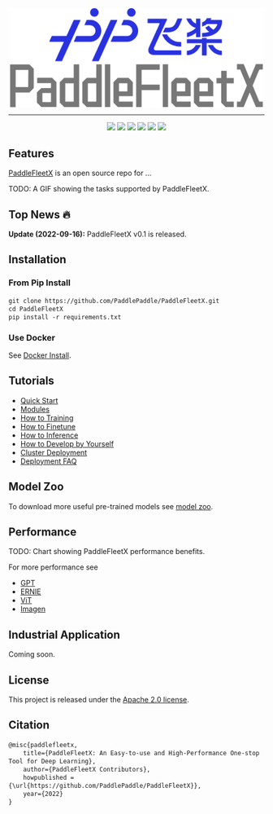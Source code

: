 <p align="center">
  <img src="./paddlefleetx-logo.png" align="middle"  width="500" />
</p>

------------------------------------------------------------------------------------------

<p align="center">
    <a href="./LICENSE"><img src="https://img.shields.io/badge/license-Apache%202-dfd.svg"></a>
    <a href="https://github.com/PaddlePaddle/PaddleFleetX/releases"><img src="https://img.shields.io/github/v/release/PaddlePaddle/PaddleFleetX?color=ffa"></a>
    <a href=""><img src="https://img.shields.io/badge/python-3.7+-aff.svg"></a>
    <a href="https://github.com/PaddlePaddle/PaddleFleetX/graphs/contributors"><img src="https://img.shields.io/github/contributors/PaddlePaddle/PaddleFleetX?color=9ea"></a>
    <a href="https://github.com/PaddlePaddle/PaddleFleetX/issues"><img src="https://img.shields.io/github/issues/PaddlePaddle/PaddleFleetX?color=9cc"></a>
    <a href="https://github.com/PaddlePaddle/PaddleFleetX/stargazers"><img src="https://img.shields.io/github/stars/PaddlePaddle/PaddleFleetX?color=ccf"></a>
</p>

## Features

[PaddleFleetX](https://github.com/PaddlePaddle/PaddleFleetX) is an open source repo for ...

TODO: A GIF showing the tasks supported by PaddleFleetX.

## Top News 🔥

**Update (2022-09-16):** PaddleFleetX v0.1 is released.


## Installation

### From Pip Install
```shell
git clone https://github.com/PaddlePaddle/PaddleFleetX.git
cd PaddleFleetX
pip install -r requirements.txt
```

### Use Docker
See [Docker Install](./docs/docker_install.md).



## Tutorials

* [Quick Start](./docs/quick_start.md)
* [Modules](./docs/modules.md)
* [How to Training]()
* [How to Finetune]()
* [How to Inference]()
* [How to Develop by Yourself](./docs/standard.md)
* [Cluster Deployment](./docs/cluster_deployment.md)
* [Deployment FAQ](./docs/deployment_faq.md)


## Model Zoo
To download more useful pre-trained models see [model zoo]().

## Performance
TODO: Chart showing PaddleFleetX performance benefits.

For more performance see
* [GPT]()
* [ERNIE]()
* [ViT]()
* [Imagen]()

## Industrial Application
Coming soon.


## License

This project is released under the [Apache 2.0 license](./LICENSE).

## Citation

```
@misc{paddlefleetx,
    title={PaddleFleetX: An Easy-to-use and High-Performance One-stop Tool for Deep Learning},
    author={PaddleFleetX Contributors},
    howpublished = {\url{https://github.com/PaddlePaddle/PaddleFleetX}},
    year={2022}
}
```
